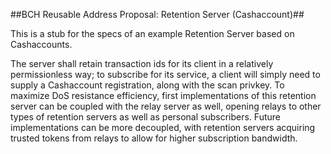 ##BCH Reusable Address Proposal: Retention Server (Cashaccount)##

This is a stub for the specs of an example Retention Server based on Cashaccounts.

The server shall retain transaction ids for its client in a relatively permissionless way; to subscribe for its service, a client will simply need to supply a Cashaccount registration, along with the scan privkey. To maximize DoS resistance efficiency, first implementations of this retention server can be coupled with the relay server as well, opening relays to other types of retention servers as well as personal subscribers. Future implementations can be more decoupled, with retention servers acquiring trusted tokens from relays to allow for higher subscription bandwidth.
